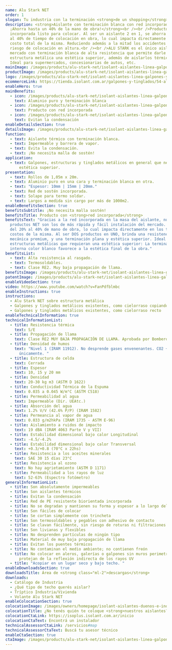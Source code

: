 ```yaml
---
name: Alu Stark NET
order: 1
slogan: Tu industria con la terminación <strong>de un shopping</strong>
description: <strong>Aislante con terminación blanca con red incorporada.
  ¡Ahorra hasta un 40% de la mano de obra!</strong><br /><br />Producto con red
  incorporada listo para colocar. Al ser un aislante 2 en 1, se ahorra del 20%
  al 40% de tiempo de colocación en obra, lo cual impacta directamente en el
  costo total de la misma. Reduciendo además a la mitad los accidentes por
  riesgo de colocación en altura.<br /><br />ALU STARK es el único aislante del
  mercado con terminación blanca de alta resistencia que permite darle a tu
  estructura metálica una estética superior, además de aislarlos térmicamente.
  Ideal para supermercados, concesionarias de autos, etc.
mainImage: /images/products/alu-stark-net/isolant-aislantes-linea-galpones-y-tinglados-alu-stark-net-imagen.jpg
productImage: /images/products/alu-stark-net/isolant-aislantes-linea-galpones-y-tinglados-alu-stark-net-producto-rollo.png
logo: /images/products/alu-stark-net/isolant-aislantes-linea-galpones-y-tinglados-alu-stark-net-logo.png
ecommerceLink: https://tienda.isolant.com.ar/galpones-y-tinglados/54-alu-stark-10-net.html
enableHero: true
mainBenefits:
  - icon: /images/products/alu-stark-net/isolant-aislantes-linea-galpones-y-tinglados-alu-stark-net-beneficio-2.svg
    text: Aluminio puro y terminación blanca
  - icon: /images/products/alu-stark-net/isolant-aislantes-linea-galpones-y-tinglados-alu-stark-net-beneficio-1.svg
    text: Producto con red incorporada
  - icon: /images/products/alu-stark-net/isolant-aislantes-linea-galpones-y-tinglados-alu-stark-net-beneficio-3.svg
    text: Evitan la condensación
enableDetailsSection: true
detailsImage: /images/products/alu-stark-net/isolant-aislantes-linea-galpones-y-tinglados-alu-stark-net-imagen-producto.jpg
function:
  - text: Aislante térmico con terminación blanca.
  - text: Impermeable y barrera de vapor.
  - text: Evita la condensación.
  - text: ¡No necesita malla de sostén!
application:
  - text: Galpones, estructuras y tinglados metálicos en general que necesiten una
      estética superior.
presentation:
  - text: Rollos de 1,05m x 20m.
  - text: Aluminio puro en una cara y terminación blanca en otra.
  - text: "Espesor: 10mm | 15mm | 20mm."
  - text: Red de sostén incorporada.
  - text: Solape para termo soldar.
  - text: Largos a medida sin cargo por más de 1000m2.
enableBenefitsSection: true
benefitsSubtitle: ¡No necesita malla sostén!
benefitsTitle: Producto con <strong>red incorporada</strong>
benefitsText: "Gracias a la red incorporada en la masa del aislante, nuestros
  productos NET son los de más rápida y fácil instalación del mercado. Ahorran
  del 20% al 40% de mano de obra, lo cual impacta directamente en los tiempos y
  costos de la misma. Al ser DOS productos en UNO, brinda una resistencia
  mecánica premium, y una terminación plana y estética superior. Ideal para
  estructuras metálicas que requieran una estética superior: La terminación
  interna color blanco favorece a la estética final de la obra."
benefitsList:
  - text: Alta resistencia al rasgado.
  - text: Termosoldables.
  - text: Clase RE2. Muy baja propagación de llama.
benefitsImage: /images/products/alu-stark-net/isolant-aislantes-linea-galpones-y-tinglados-alu-stark-net-beneficio-exclusivo.jpg
patentImage: /images/products/alu-stark-net/isolant-aislantes-linea-galpones-y-tinglados-alu-stark-net-patente.png
enableVideoSection: true
video: https://www.youtube.com/watch?v=FanPdfblmbc
enableInstructions: true
instructions:
  - Alu Stark NET sobre estructura metálica
  - Galpones y tinglados metálicos existentes, como cielorraso copiando la forma
  - Galpones y tinglados metálicos existentes, como cielorraso recto
enableTechnicalInformation: true
technicalInformationList:
  - title: Resistencia térmica
    text: S/E
  - title: Propagación de llama
    text: Clase RE2 MUY BAJA PROPAGACIÓN DE LLAMA. Aprobada por Bomberos Argentina.
  - title: Densidad de humos
    text: "Nivel 1 (IRAM 11912). No desprende gases envenenantes. CO2 + H20 + calor
      únicamente. "
  - title: Estructura de celda
    text: Cerrada
  - title: Espesor
    text: 10, 15 y 20 mm
  - title: Densidad
    text: 20-30 kg m3 (ASTM D 1622)
  - title: Conductividad Térmica de la Espuma
    text: 0.035 a 0.045 W/m°C (ASTM C518)
  - title: Permeabilidad al agua
    text: Impermeable (Dir. UEAtc.)
  - title: Absorción del agua
    text: 1.2% V/V (42.6% P/P) (IRAM 1582)
  - title: Permeancia al vapor de agua
    text: 0.033 g/m2hkPa (IRAM 1735 - ASTM E-96)
  - title: Aislamiento a ruidos de impacto
    text: 19 dBA (IRAM 4063 Parte V y VII)
  - title: Estabilidad dimensional bajo calor Longitudinal
    text: -4.5/-4.2%
  - title: Estabilidad dimensional bajo calor Transversal
    text: +0.3/+0.8 (70°C x 22hs)
  - title: Resistencia a los aceites minerales
    text: SAE 30 15 días 23°C
  - title: Resistencia al ozono
    text: No hay agrietamiento (ASTM D 1171)
  - title: Permeabilidad a los rayos de luz
    text: 52-63% (Espectro fotómetro)
generalInformationList:
  - title: Son absolutamente impermeables
  - title: Son aislantes térmicos
  - title: Evitan la condensación
  - title: Red de PE resistente biorientada incorporada
  - title: No se degradan y mantienen su forma y espesor a lo largo del tiempo
  - title: Son fáciles de colocar
  - title: Se cortan simplemente con trincheta
  - title: Son termosoldables y pegables con adhesivo de contacto
  - title: Se clavan fácilmente, sin riesgo de roturas ni filtraciones
  - title: Son livianas y flexibles
  - title: No desprenden partículas de ningún tipo
  - title: Material de muy baja propagación de llama
  - title: Evitan los puentes térmicos
  - title: No contaminan el medio ambiente; no contienen freón
  - title: No colocar en aleros, galerías o galpones sin muros perimetrales que
      protejan de la reflexión indirecta de los rayos UV
  - title: "Acopiar en un lugar seco y bajo techo. "
enableDownloadsSection: true
downloadsTitle: Área de <strong class="ml-2">descargas</strong>
downloads:
  - Catálogo de Industria
  - ¿Qué tipo de techo querés aislar?
  - Tríptico Industria/Vivienda
  - Volante Alu Stark NET
enableColocationSection: true
colocationImage: /images/owners/homepage/isolant-aislantes-duenos-e-inquilinos-isoplus-colocation.jpg
colocationTitle: ¿No tenés quién te coloque <strong>nuestros aislantes?</strong>
colocationCtaLink: https://isoplus.isolant.com.ar/inicio
colocationCtaText: Encontrá un instalador
technicalAssessorCtaLink: /servicios#map
technicalAssessorCtaText: Buscá tu asesor técnico
enableCtaSection: true
ctaImage: /images/products/alu-stark-net/isolant-aislantes-linea-galpones-y-tinglados-alu-stark-net-imagen-cta.jpg
---
```

